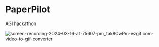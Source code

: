 # PaperPilot
 AGI hackathon

![screen-recording-2024-03-16-at-75607-pm_tak8CwPm-ezgif com-video-to-gif-converter](https://github.com/Josh-ee/LlamaPDF/assets/74482044/35ac4b3e-6b57-45cd-9f51-f2af0f2fda4a)
